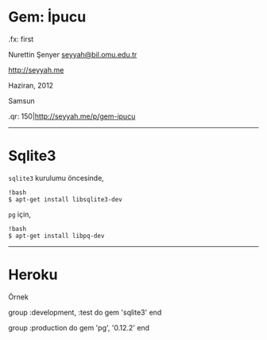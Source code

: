 # Gem: İpucu

.fx: first

Nurettin Şenyer <seyyah@bil.omu.edu.tr>

http://seyyah.me

Haziran, 2012

Samsun

.qr: 150|http://seyyah.me/p/gem-ipucu

---

# Sqlite3

`sqlite3` kurulumu öncesinde,

    !bash
    $ apt-get install libsqlite3-dev

`pg` için,

    !bash
    $ apt-get install libpq-dev

---

# Heroku

Örnek

  group :development, :test do
    gem 'sqlite3'
  end

  group :production do
    gem 'pg', '0.12.2'
  end
